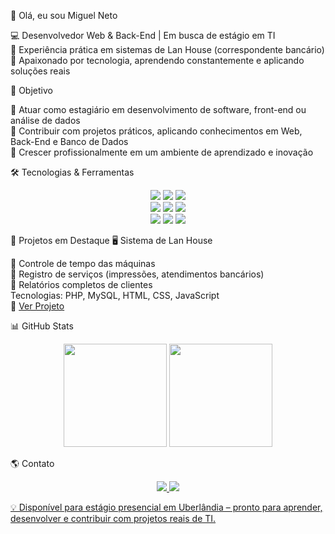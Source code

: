 👋 Olá, eu sou Miguel Neto

💻 Desenvolvedor Web & Back-End | Em busca de estágio em TI <br>
🏦 Experiência prática em sistemas de Lan House (correspondente bancário) <br>
🚀 Apaixonado por tecnologia, aprendendo constantemente e aplicando soluções reais <br>

🎯 Objetivo

🔹 Atuar como estagiário em desenvolvimento de software, front-end ou análise de dados <br>
🔹 Contribuir com projetos práticos, aplicando conhecimentos em Web, Back-End e Banco de Dados <br>
🔹 Crescer profissionalmente em um ambiente de aprendizado e inovação <br>

🛠️ Tecnologias & Ferramentas
<p align="center">
  <img src="https://img.shields.io/badge/HTML5-E34F26?style=for-the-badge&logo=html5&logoColor=white" />
  <img src="https://img.shields.io/badge/CSS3-1572B6?style=for-the-badge&logo=css3&logoColor=white" />
  <img src="https://img.shields.io/badge/JavaScript-F7DF1E?style=for-the-badge&logo=javascript&logoColor=black" />
  <br/>
  <img src="https://img.shields.io/badge/Node.js-339933?style=for-the-badge&logo=nodedotjs&logoColor=white" />
  <img src="https://img.shields.io/badge/PHP-777BB4?style=for-the-badge&logo=php&logoColor=white" />
  <img src="https://img.shields.io/badge/MySQL-4479A1?style=for-the-badge&logo=mysql&logoColor=white" />
  <br/>
  <img src="https://img.shields.io/badge/Python-3776AB?style=for-the-badge&logo=python&logoColor=white" />
  <img src="https://img.shields.io/badge/Java-007396?style=for-the-badge&logo=java&logoColor=white" />
  <img src="https://img.shields.io/badge/C++-00599C?style=for-the-badge&logo=c%2B%2B&logoColor=white" />
</p>
📌 Projetos em Destaque
🖥️ Sistema de Lan House

🔹 Controle de tempo das máquinas <br>
🔹 Registro de serviços (impressões, atendimentos bancários) <br>
🔹 Relatórios completos de clientes <br>
    Tecnologias: PHP, MySQL, HTML, CSS, JavaScript <br> 
🔗 [Ver Projeto](https://github.com/MigueljNeto/nome-do-projeto)

📊 GitHub Stats
<p align="center"> <img src="https://github-readme-stats.vercel.app/api?username=MigueljNeto&show_icons=true&theme=radical" height="165"/> <img src="https://img.shields.io/github/languages/top/MigueljNeto?color=red&label=Top%20Language" height="165"/> </p>
🌎 Contato
<p align="center"> <a href="https://www.linkedin.com/in/migueljneto"> <img src="https://img.shields.io/badge/LinkedIn-0077B5?style=for-the-badge&logo=linkedin&logoColor=white"/> </a> 
<a href="mailto:migueljpcneto@gmail.com"> <img src="https://img.shields.io/badge/E-mail-D14836?style=for-the-badge&logo=gmail&logoColor=white"/> 


💡 Disponível para estágio presencial em Uberlândia – pronto para aprender, desenvolver e contribuir com projetos reais de TI.
